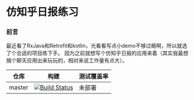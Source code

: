 # 仿知乎日报练习
### 前言
最近看了RxJava和Retrofit和kotlin，光看看写点小demo不够过瘾啊，所以就选了个合适的项目练下手。
因为之前就想写个仿知乎日报的应用来着（其实我最想搞个聊天应用出来玩玩的，相对来说工作量有点大）。

| 仓库 | 构建 | 测试覆盖率 |
| --- | --- | --- |
| master | [![Build Status](https://travis-ci.org/LeDaVinci/MyzhihuDaily.svg?branch=master)](https://travis-ci.org/LeDaVinci/MyzhihuDaily)| 未部署 |
